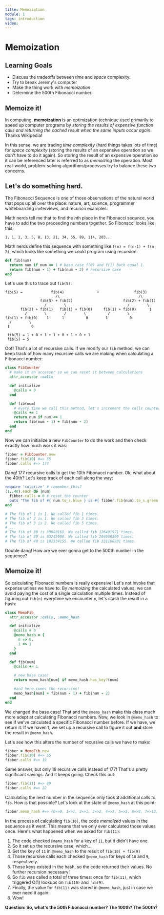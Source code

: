 ```yaml
---
title: Memoization
module: 1
tags: introduction
video: 
---
```


# Memoization
## Learning Goals
- Discuss the tradeoffs between _time_ and _space_ complexity.
- Try to break Jeremy's computer
- Make the thing work with _memoization_
- Determine the 500th Fibonacci number.

## Memoize it!
In computing, __memoization__ is an optimization technique used primarily to speed up computer programs by _storing the results of expensive function calls and returning the cached result when the same inputs occur again_. Thanks Wikipedia!

In this sense, we are trading _time complexity_ (hard things takes lots of time) for _space complexity_ (storing the results of an expensive operation so we don't have to do it again). So storing the result of an expensive operation so it can be referenced later is referred to as _memoizing_ the operation. Most real-world, problem-solving algorithms/processes try to balance these two concerns.

## Let's do something hard.
The Fibonacci Sequence is one of those observations of the natural world that pops up all over the place: nature, art, science, programmer whiteboarding invterviews, and recurion examples.

Math nerds tell me that to find the *n*th place in the Fibonacci sequnce, you have to add the two preceeding numbers together. So Fibonacci looks like this:

```
1, 1, 2, 3, 5, 8, 13, 21, 34, 55, 89, 114, 203...
```

Math nerds define this sequence with something like `f(n) = f(n-1) + f(n-2)`, which looks like something we could program using recursion:

```ruby
def fib(num)
  return num if num <= 1 # base case f(0) and f(1) both equal 1.
  return fib(num - 1) + fib(num - 2) # recursive case
end
```

Let's use this to trace out `fib(5)`:

```
fib(5) =             fib(4)               +                fib(3)
                       /\                                    /\
                fib(3) + fib(2)                       fib(2) + fib(1)
                  /        \                            /        \
       fib(2) + fib(1)   fib(1) + fib(0)     fib(1) + fib(0)      1
         /        \        /        \          /        \
fib(1) + fib(0)    1      1          0        1          0
  /        \
 1          0

 fib(5) = 1 + 0 + 1 + 1 + 0 + 1 + 0 + 1
 fib(5) = 5
```

Oof! That's a lot of recursive calls. If we modify our `fib` method, we can keep track of how many recursive calls we are making when calculating a Fibonacci number:

```ruby
class FibCounter
  # make it an accessor so we can reset it between calculations
  attr_accessor :calls

  def initialize
    @calls = 0
  end

  def fib(num)
    # every time we call this method, let's increment the calls counter
    @calls += 1
    return num if num <= 1
    return fib(num - 1) + fib(num - 2)
  end
end
```

Now we can initialize a new `FibCounter` to do the work and then check exactly how much work it was:

```ruby
fibber = FibCounter.new
fibber.fib(10) #=> 55
fibber.calls #=> 177
```

Dang! 177 recursive calls to get the 10th Fibonacci number. Ok, what about the 40th? Let's keep track of each call along the way:

```ruby
require 'colorize' # remember this?
(1..40).each do |num|
  fibber.calls = 0 # reset the counter
  puts "The fib of #{ num.to_s.blue } is #{ fibber.fib(num).to_s.green }. We called fib #{ fibber.calls.to_s.red } times."
end

# The fib of 1 is 1. We called fib 1 times.
# The fib of 2 is 1. We called fib 3 times.
# The fib of 3 is 2. We called fib 5 times.
# ...
# The fib of 38 is 39088169. We called fib 126491971 times.
# The fib of 39 is 63245986. We called fib 204668309 times.
# The fib of 40 is 102334155. We called fib 331160281 times.
```

Double dang! How are we ever gonna get to the 500th number in the sequence?

## Memoize it!
So calculating Fibonacci numbers is really expensive! Let's not invoke that expense unless we have to. By _memoizing_ the calculated values, we can avoid paying the cost of a single calculation multiple times. Instead of figuring out `fib(n)` everytime we encounter `n`, let's stash the result in a hash:

```ruby
class MemoFib
  attr_accessor :calls, :memo_hash

  def initialize
    @calls = 0
    @memo_hash = {
      0 => 0,
      1 => 1
    }
  end

  def fib(num)
    @calls += 1

    # new base case!
    return memo_hash[num] if memo_hash.has_key?(num)

    #and here comes the recursion!
    memo_hash[num] = fib(num - 1) + fib(num - 2)
  end
end
```

We changed the base case! That and the `@memo_hash` make this class much more adept at calculating Fibonacci numbers. Now, we look in `@memo_hash` to see if we've calculated a specific Fibonacci number before. If we have, we return it. If we haven't, we set up a recursive call to figure it out __and__ store the result in `@memo_hash`.

Let's see how this alters the number of recursive calls we have to make:

```ruby
fibber = MemoFib.new
fibber.fib(10) #=> 55
fibber.calls #=> 19
```

Same answer, but only 19 recursive calls instead of 177! That's a pretty significant savings. And it keeps going. Check this out:

```ruby
fibber.fib(11) #=> 89
fibber.calls #=> 22
```

Calculating the next number in the sequence only took __3__ additional calls to `fib`. How is that possible? Let's look at the state of `@memo_hash` at this point:

```ruby
fibber.memo_hash #=> {0=>0, 1=>1, 2=>1, 3=>2, 4=>3, 5=>5, 6=>8, 7=>13, 8=>21, 9=>34, 10=>55, 11=>89}
```

In the process of calculating `fib(10)`, the code _memoized_ values in the sequence as it went. This means that we only ever calculated those values once. Here's what happened when we asked for `fib(11)`:

1. The code checked `@memo_hash` for a key of `11`, but it didn't have one.
2. So it set up the recursive case, which...
  3. Set the key of `11` in `@memo_hash` to the result of `fib(10) + fib(9)`
  4. Those recursive calls each checked `@memo_hash` for keys of `10` and `9`, respectively.
  5. Those keys existed in the hash, so the code returned their values. No further recursion necessary!
6. So `fib` was called a total of three times: once for `fib(11)`, which triggered O(1) lookups on `fib(10)` and `fib(9)`.
7. Finally, the value for `fib(11)` was stored in `@memo_hash`, just in case we ever need it again.
7. Wow!

__Question: So, what's the 50th Fibonacci number? The 100th? The 500th?__

